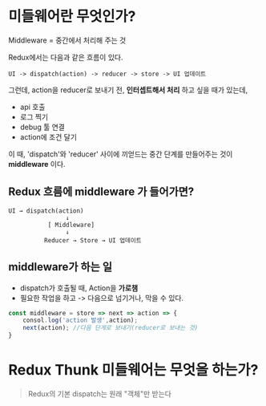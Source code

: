 # 미들웨어란 무엇인가?
Middleware = 중간에서 처리해 주는 것

Redux에서는 다음과 같은 흐름이 있다.
```
UI -> dispatch(action) -> reducer -> store -> UI 업데이트
```

그런데, action을 reducer로 보내기 전, **인터셉트해서 처리** 하고 싶을 때가 있는데,
- api 호출
- 로그 찍기
- debug 툴 연결
- action에 조건 달기

이 때, 'dispatch'와 'reducer' 사이에 끼얻드는 중간 단계를 만들어주는 것이 **middleware** 이다.

## Redux 흐름에 middleware 가 들어가면?
```
UI → dispatch(action)
                ↓
           [ Middleware]
                ↓
          Reducer → Store → UI 업데이트
```

## middleware가 하는 일

- dispatch가 호출될 때, Action을 **가로챔**
- 필요한 작업을 하고 -> 다음으로 넘기거나, 막을 수 있다.
```js
const middleware = store => next => action => {
	consol.log('action 발생',action);
	next(action); //다음 단게로 보내기(reducer로 보내는 것)
}
```


# Redux Thunk 미들웨어는 무엇을 하는가?
> Redux의 기본 dispatch는 원래 "객체"만 받는다

```js

```